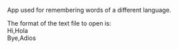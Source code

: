 App used for remembering words of a different language.

The format of the text file to open is:  
Hi,Hola  
Bye,Adios  
